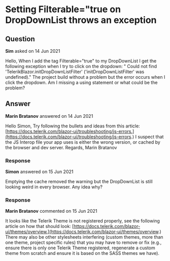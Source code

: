 # Setting Filterable="true on DropDownList throws an exception

## Question

**Sim** asked on 14 Jun 2021

Hello, When I add the tag Filterable="true" to my DropDownList I get the following exception when I try to click on the dropdown: " Could not find 'TelerikBlazor.initDropDownListFilter' ('initDropDownListFilter' was undefined)." The project build without a problem but the error occurs when I click the dropdown. Am I missing a using statement or what could be the problem?

## Answer

**Marin Bratanov** answered on 14 Jun 2021

Hello Simon, Try following the bullets and ideas from this article: [https://docs.telerik.com/blazor-ui/troubleshooting/js-errors.](https://docs.telerik.com/blazor-ui/troubleshooting/js-errors.) I suspect that the JS Interop file your app uses is either the wrong version, or cached by the browser and dev server. Regards, Marin Bratanov

### Response

**Simon** answered on 15 Jun 2021

Emptying the cache removed the warning but the DropDownList is still looking weird in every browser. Any idea why?

### Response

**Marin Bratanov** commented on 15 Jun 2021

It looks like the Telerik Theme is not registered properly, see the following article on how that should look: [https://docs.telerik.com/blazor-ui/themes/overview.](https://docs.telerik.com/blazor-ui/themes/overview.) There may also be other stylesheets interfering (custom themes, more than one theme, project specific rules) that you may have to remove or fix (e.g., ensure there is only one Telerik Theme registered, regenerate a custom theme from scratch and ensure it is based on the SASS themes we have).
